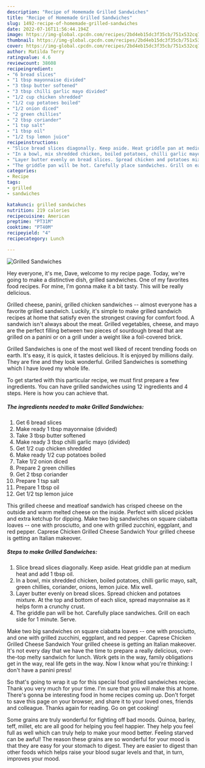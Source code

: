```yaml
---
description: "Recipe of Homemade Grilled Sandwiches"
title: "Recipe of Homemade Grilled Sandwiches"
slug: 1492-recipe-of-homemade-grilled-sandwiches
date: 2022-07-16T11:56:44.194Z
image: https://img-global.cpcdn.com/recipes/2bd4eb15dc3f35cb/751x532cq70/grilled-sandwiches-recipe-main-photo.jpg
thumbnail: https://img-global.cpcdn.com/recipes/2bd4eb15dc3f35cb/751x532cq70/grilled-sandwiches-recipe-main-photo.jpg
cover: https://img-global.cpcdn.com/recipes/2bd4eb15dc3f35cb/751x532cq70/grilled-sandwiches-recipe-main-photo.jpg
author: Matilda Terry
ratingvalue: 4.6
reviewcount: 38608
recipeingredient:
- "6 bread slices"
- "1 tbsp mayonnaise divided"
- "3 tbsp butter softened"
- "3 tbsp chilli garlic mayo divided"
- "1/2 cup chicken shredded"
- "1/2 cup potatoes boiled"
- "1/2 onion diced"
- "2 green chillies"
- "2 tbsp coriander"
- "1 tsp salt"
- "1 tbsp oil"
- "1/2 tsp lemon juice"
recipeinstructions:
- "Slice bread slices diagonally. Keep aside. Heat griddle pan at medium heat and add 1 tbsp oil."
- "In a bowl, mix shredded chicken, boiled potatoes, chilli garlic mayo, salt, green chillies, coriander, onions, lemon juice. Mix well."
- "Layer butter evenly on bread slices. Spread chicken and potatoes mixture. At the top and bottom of each slice, spread mayonnaise as it helps form a crunchy crust."
- "The griddle pan will be hot. Carefully place sandwiches. Grill on each side for 1 minute. Serve."
categories:
- Recipe
tags:
- grilled
- sandwiches

katakunci: grilled sandwiches 
nutrition: 219 calories
recipecuisine: American
preptime: "PT31M"
cooktime: "PT40M"
recipeyield: "4"
recipecategory: Lunch

---
```



![Grilled Sandwiches](https://img-global.cpcdn.com/recipes/2bd4eb15dc3f35cb/751x532cq70/grilled-sandwiches-recipe-main-photo.jpg)

Hey everyone, it's me, Dave, welcome to my recipe page. Today, we're going to make a distinctive dish, grilled sandwiches. One of my favorites food recipes. For mine, I'm gonna make it a bit tasty. This will be really delicious.

Grilled cheese, panini, grilled chicken sandwiches -- almost everyone has a favorite grilled sandwich. Luckily, it&#39;s simple to make grilled sandwich recipes at home that satisfy even the strongest craving for comfort food. A sandwich isn&#39;t always about the meat. Grilled vegetables, cheese, and mayo are the perfect filling between two pieces of sourdough bread that are grilled on a panini or on a grill under a weight like a foil-covered brick.

Grilled Sandwiches is one of the most well liked of recent trending foods on earth. It's easy, it is quick, it tastes delicious. It is enjoyed by millions daily. They are fine and they look wonderful. Grilled Sandwiches is something which I have loved my whole life.


To get started with this particular recipe, we must first prepare a few ingredients. You can have grilled sandwiches using 12 ingredients and 4 steps. Here is how you can achieve that.

<!--inarticleads1-->

##### The ingredients needed to make Grilled Sandwiches:

1. Get 6 bread slices
1. Make ready 1 tbsp mayonnaise (divided)
1. Take 3 tbsp butter softened
1. Make ready 3 tbsp chilli garlic mayo (divided)
1. Get 1/2 cup chicken shredded
1. Make ready 1/2 cup potatoes boiled
1. Take 1/2 onion diced
1. Prepare 2 green chillies
1. Get 2 tbsp coriander
1. Prepare 1 tsp salt
1. Prepare 1 tbsp oil
1. Get 1/2 tsp lemon juice


This grilled cheese and meatloaf sandwich has crisped cheese on the outside and warm melted cheese on the inside. Perfect with sliced pickles and extra ketchup for dipping. Make two big sandwiches on square ciabatta loaves -- one with prosciutto, and one with grilled zucchini, eggplant, and red pepper. Caprese Chicken Grilled Cheese Sandwich Your grilled cheese is getting an Italian makeover. 

<!--inarticleads2-->

##### Steps to make Grilled Sandwiches:

1. Slice bread slices diagonally. Keep aside. Heat griddle pan at medium heat and add 1 tbsp oil.
1. In a bowl, mix shredded chicken, boiled potatoes, chilli garlic mayo, salt, green chillies, coriander, onions, lemon juice. Mix well.
1. Layer butter evenly on bread slices. Spread chicken and potatoes mixture. At the top and bottom of each slice, spread mayonnaise as it helps form a crunchy crust.
1. The griddle pan will be hot. Carefully place sandwiches. Grill on each side for 1 minute. Serve.


Make two big sandwiches on square ciabatta loaves -- one with prosciutto, and one with grilled zucchini, eggplant, and red pepper. Caprese Chicken Grilled Cheese Sandwich Your grilled cheese is getting an Italian makeover. It&#39;s not every day that we have the time to prepare a really delicious, over-the-top melty sandwich for lunch. Work gets in the way, family obligations get in the way, real life gets in the way. Now I know what you&#39;re thinking: I don&#39;t have a panini press! 

So that's going to wrap it up for this special food grilled sandwiches recipe. Thank you very much for your time. I'm sure that you will make this at home. There's gonna be interesting food in home recipes coming up. Don't forget to save this page on your browser, and share it to your loved ones, friends and colleague. Thanks again for reading. Go on get cooking!

Some grains are truly wonderful for fighting off bad moods. Quinoa, barley, teff, millet, etc are all good for helping you feel happier. They help you feel full as well which can truly help to make your mood better. Feeling starved can be awful! The reason these grains are so wonderful for your mood is that they are easy for your stomach to digest. They are easier to digest than other foods which helps raise your blood sugar levels and that, in turn, improves your mood.
